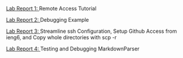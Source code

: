 [Lab Report 1: ](https://m-chenh.github.io/cse15l-lab-reports/lab-report-1/lab-report-1-week-2.html)Remote Access Tutorial

[Lab Report 2: ](https://m-chenh.github.io/cse15l-lab-reports/lab-report-2/lab-report-2-week-4.html)Debugging Example

[Lab Report 3: ](https://m-chenh.github.io/cse15l-lab-reports/lab-report-3/lab-report-3-week-6.html)Streamline ssh Configuration, Setup Github Access from ieng6, and Copy whole directories with scp -r

[Lab Report 4: ](https://m-chenh.github.io/cse15l-lab-reports/lab-report-4/lab-report-4-week-8.html)Testing and Debugging MarkdownParser
